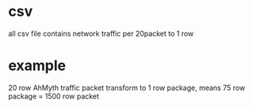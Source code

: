 # csv
all csv file contains network traffic per 20packet to 1 row

# example
20 row AhMyth traffic packet transform to 1 row package, means 75 row package = 1500 row packet